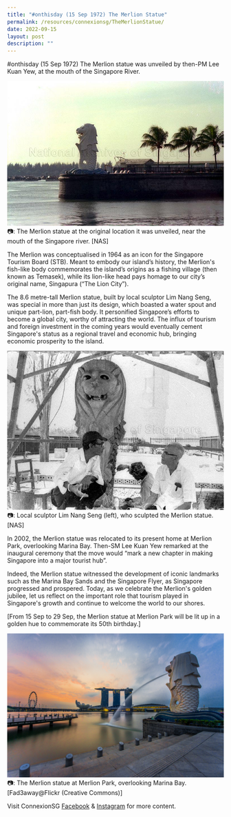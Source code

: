 ```yaml
---
title: "#onthisday (15 Sep 1972) The Merlion Statue"
permalink: /resources/connexionsg/TheMerlionStatue/
date: 2022-09-15
layout: post
description: ""
---
```

#onthisday (15 Sep 1972) The Merlion statue was unveiled by then-PM Lee Kuan Yew, at the mouth of the Singapore River.

![](/images/connexionsg/2022/Merlion%201.jpg)
📷: The Merlion statue at the original location it was unveiled, near the mouth of the Singapore river. [NAS]

The Merlion was conceptualised in 1964 as an icon for the Singapore Tourism Board (STB). Meant to embody our island’s history, the Merlion's fish-like body commemorates the island’s origins as a fishing village (then known as Temasek), while its lion-like head pays homage to our city’s original name, Singapura (“The Lion City”).

The 8.6 metre-tall Merlion statue, built by local sculptor Lim Nang Seng, was special in more than just its design, which boasted a water spout and unique part-lion, part-fish body. It personified Singapore’s efforts to become a global city, worthy of attracting the world. The influx of tourism and foreign investment in the coming years would eventually cement Singapore's status as a regional travel and economic hub, bringing economic prosperity to the island.

![](/images/connexionsg/2022/Merlion%202.jpg)
📷: Local sculptor Lim Nang Seng (left), who sculpted the Merlion statue. [NAS]

In 2002, the Merlion statue was relocated to its present home at Merlion Park, overlooking Marina Bay. Then-SM Lee Kuan Yew remarked at the inaugural ceremony that the move would “mark a new chapter in making Singapore into a major tourist hub”.

Indeed, the Merlion statue witnessed the development of iconic landmarks such as the Marina Bay Sands and the Singapore Flyer, as Singapore progressed and prospered. 
Today, as we celebrate the Merlion's golden jubilee, let us reflect on the important role that tourism played in Singapore's growth and continue to welcome the world to our shores.

[From 15 Sep to 29 Sep, the Merlion statue at Merlion Park will be lit up in a golden hue to commemorate its 50th birthday.]


![](/images/connexionsg/2022/Merlion%203.jpg)
📷: The Merlion statue at Merlion Park, overlooking Marina Bay. [Fad3away@Flickr (Creative Commons)]

Visit ConnexionSG [Facebook](https://www.facebook.com/ConnexionSG) & [Instagram](https://www.instagram.com/connexionsg/)​ for more content.